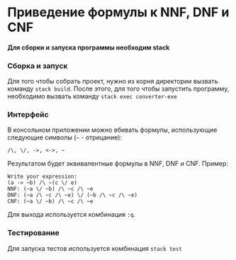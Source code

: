 # Приведение формулы к NNF, DNF и CNF

#### Для сборки и запуска программы необходим stack 

### Сборка и запуск

Для того чтобы собрать проект, нужно из корня директории вызвать команду `stack build`.
После этого, для того чтобы запустить программу, необходимо вызвать команду 
`stack exec converter-exe`

### Интерфейс 

В консольном приложении можно вбивать формулы, использующие следующие символы 
(`~` - отрицание):
```console
/\, \/, ->, <->, ~
```
Результатом будет эквивалентные формулы
в NNF, DNF и CNF. Пример: 
```console 
Write your expression:
(a -> ~b) /\ ~(c \/ e)
NNF: (~a \/ ~b) /\ ~c /\ ~e
DNF: (~a /\ ~c /\ ~e) \/ (~b /\ ~c /\ ~e)
CNF: (~a \/ ~b) /\ ~c /\ ~e
```

Для выхода используется комбинация `:q`.

### Тестирование

Для запуска тестов используется комбинация `stack test`


